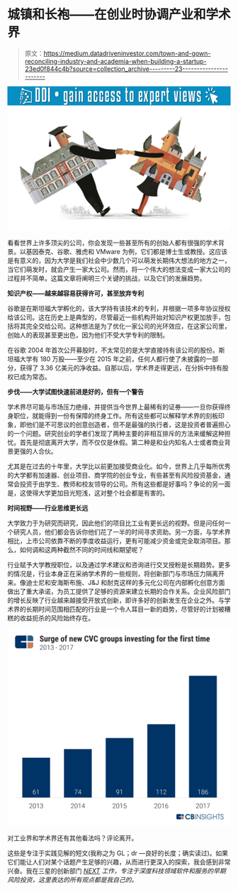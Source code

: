 # 城镇和长袍——在创业时协调产业和学术界

> 原文：<https://medium.datadriveninvestor.com/town-and-gown-reconciling-industry-and-academia-when-building-a-startup-23ed0f844c4b?source=collection_archive---------23----------------------->

[![](img/2b1ec073fb56e736da5ffa56a39ac25e.png)](http://www.track.datadriveninvestor.com/1B9E)![](img/ca0b604186c3626f893f330d22009262.png)

看看世界上许多顶尖的公司，你会发现一些甚至所有的创始人都有很强的学术背景。以基因泰克、谷歌、雅虎和 VMware 为例，它们都是博士生或教授。这应该是有意义的，因为大学是我们社会中少数几个可以萌发长期伟大想法的地方之一，当它们萌发时，就会产生一家大公司。然而，将一个伟大的想法变成一家大公司的过程并不简单。这篇文章将阐明三个关键的挑战，以及它们的发展趋势。

**知识产权——越来越容易获得许可，甚至放弃专利**

谷歌是在斯坦福大学孵化的，该大学持有该技术的专利，并根据一项多年协议授权给该公司。这在历史上是典型的，尽管最近一些机构开始对知识产权更加放手，包括将其完全交给公司。这种想法是为了优化一家公司的光环效应，在这家公司里，创始人的表现甚至更出色，因为他们不受大学专利的限制。

在谷歌 2004 年首次公开募股时，不太常见的是大学直接持有该公司的股份。斯坦福大学有 180 万股——至少在 2015 年之前，任何人都行使了未披露的一部分，获得了 3.36 亿美元的净收益。自那以后，学术界走得更远，在分拆中持有股权已成为常态。

**步伐——大学试图快速前进是好的，但有一个警告**

学术界尽可能与市场压力绝缘，并提供当今世界上最稀有的证券——一旦你获得终身职位，就能得到一份有保障的终身工作。所有这些都可以解释学术界的刻板印象，即他们是不可思议的创意创造者，但不是最强的执行者，这是投资者普遍担心的一个问题。研究创业的学者们发现了两种主要的非相互排斥的方法来缓解这种担忧。首先是彻底离开大学，而不仅仅是休假。第二种是和业内知名人士或者商业背景更强的人合伙。

尤其是在过去的十年里，大学比以前更加接受商业化。如今，世界上几乎每所优秀的大学都有加速器、创业项目、商学院的创业专业，有些甚至有风险投资基金，通常会投资于由学生、教师和校友领导的公司。所有这些都是好事吗？争论的另一面是，这使得大学更加目光短浅，这对整个社会都是有害的。

**时间视野——行业思维更长远**

大学致力于为研究而研究，因此他们的项目比工业有更长远的视野。但是问任何一个研究人员，他们都会告诉你他们花了一半的时间寻求资助。另一方面，与学术界相比，上市公司依靠不断的季度收益运行，更有可能减少资金或完全取消项目。那么，如何调和这两种截然不同的时间线和期望呢？

行业赋予大学教授职位，以及通过学术建议和咨询进行交叉授粉是长期趋势。更多的情况是，行业本身正在采纳学术界的一些规则，将创新部门与市场压力隔离开来。像迪士尼和安海斯布施、J&J 和耐克这样的多元化公司在内部孵化创意方面做出了重大承诺，为员工提供了足够的资源来建立长期的合作关系。企业风险部门的增长反映了行业越来越接受开放式创新，即许多好的创新发生在企业之外。与学术界的长期时间范围相匹配的行业是一个令人耳目一新的趋势，尽管好的计划被糟糕的收益扼杀的风险始终存在。

![](img/439b03a29d3bc6bd4264af511c313336.png)

对工业界和学术界还有其他看法吗？评论离开。

这些是专注于实践见解的短文(我称之为 GL；dr —良好的长度；确实读过)。如果它们能让人们对某个话题产生足够的兴趣，从而进行更深入的探索，我会感到非常兴奋。我在三星的创新部门 [*NEXT*](http://samsungnext.com/) *工作，专注于深度科技领域软件和服务的早期风险投资，这里表达的所有观点都是我自己的。*